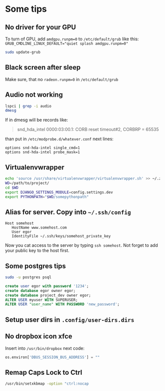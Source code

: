 # Some tips


## No driver for your GPU
To turn of GPU, add `amdgpu.runpm=0` to `/etc/default/grub` like this:
`GRUB_CMDLINE_LINUX_DEFAULT="quiet splash amdgpu.runpm=0"`
```bash
sudo update-grub
```


## Black screen after sleep
Make sure, that no `radeon.runpm=0` in  `/etc/default/grub`


## Audio not working
```bash
lspci | grep -i audio
dmesg
```
If in dmesg will be records like:
>snd_hda_intel 0000:03:00.1: CORB reset timeout#2, CORBRP = 65535

than put in `/etc/modprobe.d/whatever.conf` next lines:
```
options snd-hda-intel single_cmd=1
options snd-hda-intel probe_mask=1
```

## Virtualenvwrapper
```bash
echo 'source /usr/share/virtualenvwrapper/virtualenvwrapper.sh' >> ~/.zshrc
WD=/path/to/project/
cd $WD
export DJANGO_SETTINGS_MODULE=config.settings.dev
export PYTHONPATH="$WD/somepythonpath"
```

## Alias for server. Copy into `~/.ssh/config`
```
Host somehost
   HostName www.somehost.com
   User egor
   IdentityFile ~/.ssh/keys/somehost_private_key
```
Now you cat access to the server by typing `ssh somehost`.
Not forget to add your public key to the host first.


## Some postgres tips
```bash
sudo -u postgres psql
```
```sql
create user egor with password '1234';
create database egor owner egor;
create database project_dev owner egor;
ALTER USER myuser WITH SUPERUSER;
ALTER USER "user_name" WITH PASSWORD 'new_password';
```

## Setup user dirs in `.config/user-dirs.dirs`

## No dropbox icon xfce
Insert into `/usr/bin/dropbox` next code:
```python
os.environ['DBUS_SESSION_BUS_ADDRESS'] = ""
```

## Remap Caps Lock to Ctrl
```bash
/usr/bin/setxkbmap -option "ctrl:nocap
```

